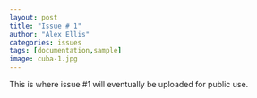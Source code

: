 ```yaml
---
layout: post
title: "Issue # 1"
author: "Alex Ellis"
categories: issues
tags: [documentation,sample]
image: cuba-1.jpg
---
```

This is where issue #1 will eventually be uploaded for public use.
